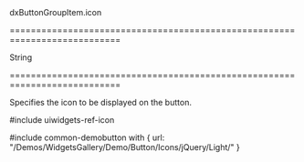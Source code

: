 <!--id-->dxButtonGroupItem.icon<!--/id-->
===========================================================================
<!--type-->String<!--/type-->
===========================================================================

<!--shortDescription-->
Specifies the icon to be displayed on the button.
<!--/shortDescription-->

<!--fullDescription-->
#include uiwidgets-ref-icon

#include common-demobutton with {
    url: "/Demos/WidgetsGallery/Demo/Button/Icons/jQuery/Light/"
}
<!--/fullDescription-->